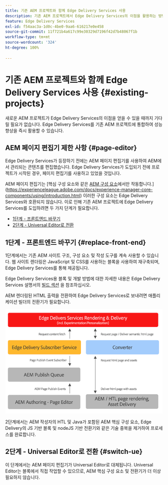 ```yaml
---
title: 기존 AEM 프로젝트와 함께 Edge Delivery Services 사용
description: 기존 AEM 프로젝트에서 Edge Delivery Services의 이점을 활용하는 방법 알아보기
feature: Edge Delivery Services
exl-id: f54aac3a-1d0c-4be0-9aa6-616217e0e458
source-git-commit: 11f721b4a617c99e30329d7196f42d7b48067f1b
workflow-type: tm+mt
source-wordcount: '324'
ht-degree: 100%

---
```



# 기존 AEM 프로젝트와 함께 Edge Delivery Services 사용 {#existing-projects}

새로운 AEM 프로젝트가 Edge Delivery Services의 이점을 얻을 수 있을 때까지 기다릴 필요가 없습니다. Edge Delivery Services를 기존 AEM 프로젝트에 통합하여 성능 향상을 즉시 활용할 수 있습니다.

## AEM 페이지 편집기 제한 사항 {#page-editor}

Edge Delivery Services가 등장하기 전에는 AEM 페이지 편집기를 사용하여 AEM에서 관리되는 콘텐츠를 편집했습니다. Edge Delivery Services가 도입되기 전에 프로젝트가 시작된 경우, 페이지 편집기를 사용하고 있었을 것입니다.

AEM 페이지 편집기는 [핵심 구성 요소와 같은 [AEM 구성 요소](/help/implementing/developing/components/overview.md)에서만 작동합니다.](https://experienceleague.adobe.com/docs/experience-manager-core-components/using/introduction.html) 이러한 구성 요소는 Edge Delivery Services와 호환되지 않습니다. 이로 인해 기존 AEM 프로젝트에 Edge Delivery Services를 도입하려면 두 가지 단계가 필요합니다.

* [1단계 - 프론트엔드 바꾸기](#replace-front-end)
* [2단계 - Universal Editor로 전환](#switch-ue)

## 1단계 - 프론트엔드 바꾸기 {#replace-front-end}

1단계에서는 기존 AEM 사이트 구조, 구성 요소 및 작성 도구를 계속 사용할 수 있습니다. 웹 사이트 렌더링은 JavaScript 및 CSS를 사용하는 블록을 사용하여 재구축되며, Edge Delivery Services를 통해 제공됩니다.

Edge Delivery Services용 블록 및 개발 방법에 대한 자세한 내용은 Edge Delivery Services 설명서의 [빌드 섹션](/help/edge/developer/block-collection.md) 을 참조하십시오.

AEM 렌더링된 HTML 출력을 전환하여 Edge Delivery Services로 보내려면 애플리케이션 빌더의 전환기가 필요합니다.

![게시 흐름의 콘텐츠 전환기](assets/content-converter.png)

2단계에서는 AEM 작성자의 HTL 및 Java가 포함된 AEM 핵심 구성 요소, Edge Delivery의 JS 기반 블록 및 nodeJS 기반 전환기와 같은 기술 중복을 제거하여 프로세스를 완료합니다.

## 2단계 - Universal Editor로 전환 {#switch-ue}

이 단계에서는 AEM 페이지 편집기가 Universal Editor로 대체됩니다. Universal Editor는 블록에서 직접 작업할 수 있으므로, AEM 핵심 구성 요소 및 전환기가 더 이상 필요하지 않습니다.

